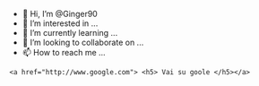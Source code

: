 - 👋 Hi, I’m @Ginger90
- 👀 I’m interested in ...
- 🌱 I’m currently learning ...
- 💞️ I’m looking to collaborate on ...
- 📫 How to reach me ...

<!---
Ginger90/Ginger90 is a ✨ special ✨ repository because its `README.md` (this file) appears on your GitHub profile.
You can click the Preview link to take a look at your changes.
--->
 
    <a href="http://www.google.com"> <h5> Vai su goole </h5></a>
</p>
